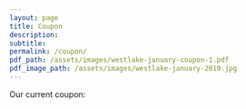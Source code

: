 ```yaml
---
layout: page
title: Coupon
description:
subtitle:
permalink: /coupon/
pdf_path: /assets/images/westlake-january-coupon-1.pdf
pdf_image_path: /assets/images/westlake-january-2019.jpg
---
```


Our current coupon: